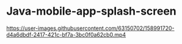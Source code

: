# Java-mobile-app-splash-screen

https://user-images.githubusercontent.com/63150702/158991720-d4a6dbdf-2417-421c-bf7a-3bc0f0a62cb0.mp4

